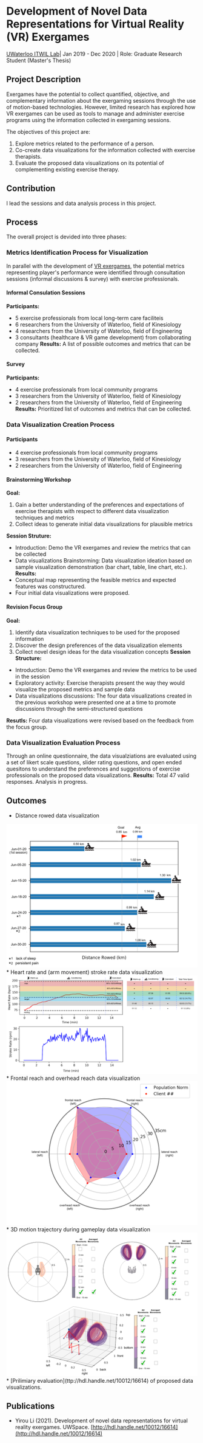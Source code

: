# Development of Novel Data Representations for Virtual Reality (VR) Exergames
[UWaterloo ITWIL Lab](https://uwaterloo.ca/intelligent-technologies-wellness-independent-living/)| Jan 2019 - Dec 2020 | Role: Graduate Research Student (Master's Thesis)

## Project Description

Exergames have the potential to collect quantified, objective, and complementary information about the exergaming sessions through the use of motion-based technologies. However, limited research has explored how VR exergames can be used as tools to manage and administer exercise programs using the information collected in exergaming sessions. 

The objectives of this project are:
1. Explore metrics related to the performance of a person.
2. Co-create data visualizations for the information collected with exercise therapists.
3. Evaluate the proposed data visualizations on its potential of complementing existing exercise therapy.

## Contribution
I lead the sessions and data analysis process in this project.

## Process
The overall project is devided into three phases:


### Metrics Identification Process for Visualization
In parallel with the development of [VR exergames](/research/vr), the potential metrics representing player's performance were identified through consultation sessions (informal discussions & survey) with exercise professionals.  

#### Informal Consulation Sessions
**Participants:**
* 5 exercise professionals from local long-term care faciliteis
* 6 researchers from the University of Waterloo, field of Kinesiology
* 4 researchers from the University of Waterloo, field of Engineering
* 3 consultants (healthcare & VR game development) from collaborating company
**Results:**
A list of possible outcomes and metrics that can be collected.

#### Survey
**Participants:**
* 4 exercise professionals from local community programs
* 3 researchers from the University of Waterloo, field of Kinesiology
* 2 researchers from the University of Waterloo, field of Engineering
**Results:**
Prioritized list of outcomes and metrics that can be collected.

### Data Visualization Creation Process

#### Participants
* 4 exercise professionals from local community programs
* 3 researchers from the University of Waterloo, field of Kinesiology
* 2 researchers from the University of Waterloo, field of Engineering

#### Brainstorming Workshop
**Goal:**
1. Gain a better understanding of the preferences and expectations of exercise therapists with respect to different data visualization techniques and metrics
2. Collect ideas to generate initial data visualizations for plausible metrics

**Session Struture:**
- Introduction: Demo the VR exergames and review the metrics that can be collected 
- Data visualizations Brainstorming: Data visualization ideation based on sample visualization demonstration (bar chart, table, line chart, etc.).
**Results:**
- Conceptual map representing the feasible metrics and expected features was constructured.
- Four initial data visualizations were proposed.

#### Revision Focus Group
**Goal:**
1. Identify data visualization techniques to be used for the proposed information
2. Discover the design preferences of the data visualization elements
3. Collect novel design ideas for the data visualization concepts
**Session Structure:**
- Introduction: Demo the VR exergames and review the metrics to be used in the session 
- Exploratory activity: Exercise therapists present the way they would visualize the proposed metrics and sample data
- Data visualizations discussions: The four data visualizations created in the previous workshop were presented one at a time to promote discussions through the semi-structured questions 

**Resutls:**
Four data visualizations were revised based on the feedback from the focus group.


### Data Visualization Evaluation Process
Through an online questionnaire, the data visualziations are evaluated using a set of likert scale questions, slider rating questions, and open ended quesitons to understand the preferences and suggestions of exercise professionals on the proposed data visualizations. 
**Results:**
Total 47 valid responses. Analysis in progress.

## Outcomes 
* Distance rowed data visualization
<img src="images/DRDV.png?raw=true"/>
* Heart rate and (arm movement) stroke rate data visualization
<img src="images/HRSR.png?raw=true"/>
* Frontal reach and overhead reach data visualization
<img src="images/FROR.png?raw=true"/>
* 3D motion trajectory during gameplay data visualization
<img src="images/MTDG.png?raw=true"/>
* [Prilimiary evaluation](ttp://hdl.handle.net/10012/16614) of proposed data visualizations.


## Publications 
* Yirou Li (2021). Development of novel data representations for virtual reality exergames. UWSpace. [http://hdl.handle.net/10012/16614](http://hdl.handle.net/10012/16614)
